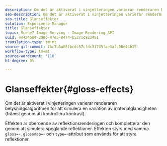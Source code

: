 ```yaml
---
description: Om det är aktiverat i vinjetteringen varierar renderaren belysningsalgoritmen för att simulera en variation av materialglansigheten (främst genom att kontrollera kontrast).
seo-description: Om det är aktiverat i vinjetteringen varierar renderaren belysningsalgoritmen för att simulera en variation av materialglansigheten (främst genom att kontrollera kontrast).
seo-title: Glanseffekter
solution: Experience Manager
title: Glanseffekter
topic: Scene7 Image Serving - Image Rendering API
uuid: e4424b04-2d8c-47e5-8474-b5271c923451
translation-type: tm+mt
source-git-commit: 7bc7b3a86fbcdc57cfdc31745fae3afc06e44b15
workflow-type: tm+mt
source-wordcount: '110'
ht-degree: 0%

---
```



# Glanseffekter{#gloss-effects}

Om det är aktiverat i vinjetteringen varierar renderaren belysningsalgoritmen för att simulera en variation av materialglansigheten (främst genom att kontrollera kontrast).

Effekten är oberoende av reflektionsrenderingen och kompletterar den genom att simulera speglande reflektioner. Effekten styrs med samma `gloss=`-, `glossmap=`- och `type=`-attribut som används för att styra reflektioner.
